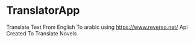 # TranslatorApp
Translate Text From English To arabic using https://www.reverso.net/ Api
Created To Translate Novels
